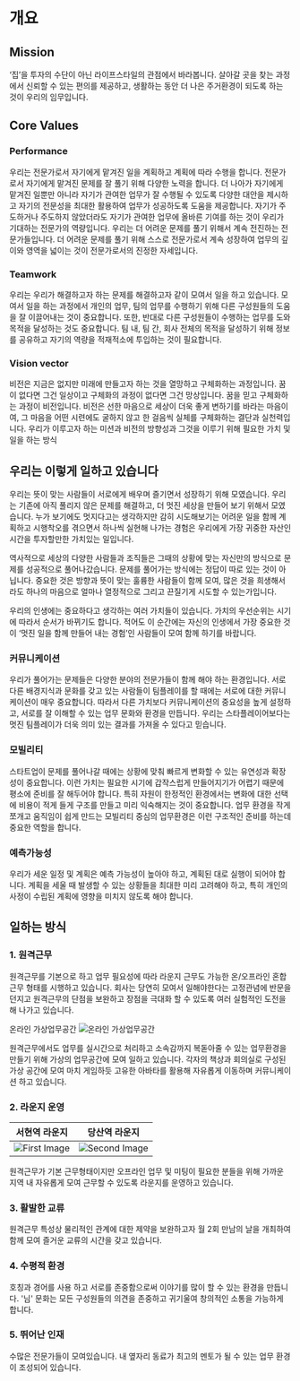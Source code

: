 

# 개요 


## Mission
‘집’을 투자의 수단이 아닌 라이프스타일의 관점에서 바라봅니다. 살아갈 곳을 찾는 과정에서 신뢰할 수 있는 편의를 제공하고, 생활하는 동안 더 나은 주거환경이 되도록 하는 것이 우리의 임무입니다.

## Core Values

### Performance
우리는 전문가로서 자기에게 맡겨진 일을 계획하고 계획에 따라 수행을 합니다. 전문가로서 자기에게 맡겨진 문제를 잘 풀기 위해 다양한 노력을 합니다.
더 나아가 자기에게 맡겨진 일뿐만 아니라 자기가 관여한 업무가 잘 수행될 수 있도록 다양한 대안을 제시하고 자기의 전문성을 최대한 활용하여 업무가 성공하도록 도움을 제공합니다. 자기가 주도하거나 주도하지 않았더라도 자기가 관여한 업무에 올바른 기여를 하는 것이 우리가 기대하는 전문가의 역량입니다.
우리는 더 어려운 문제를 풀기 위해서 계속 전진하는 전문가들입니다. 더 어려운 문제를 풀기 위해 스스로 전문가로서 계속 성장하여 업무의 깊이와 영역을 넓이는 것이 전문가로서의 진정한 자세입니다.

### Teamwork
우리는 우리가 해결하고자 하는 문제를 해결하고자 같이 모여서 일을 하고 있습니다. 모여서 일을 하는 과정에서 개인의 업무, 팀의 업무를 수행하기 위해 다른 구성원들의 도움을 잘 이끌어내는 것이 중요합니다. 또한, 반대로 다른 구성원들이 수행하는 업무를 도와 목적을 달성하는 것도 중요합니다. 팀 내, 팀 간, 회사 전체의 목적을 달성하기 위해 정보를 공유하고 자기의 역량을 적재적소에 투입하는 것이 필요합니다.

### Vision vector
비전은 지금은 없지만 미래에 만들고자 하는 것을 열망하고 구체화하는 과정입니다. 꿈이 없다면 그건 일상이고 구체화의 과정이 없다면 그건 망상입니다. 꿈을 믿고 구체화하는 과정이 비전입니다. 비전은 선한 마음으로 세상이 더욱 좋게 변하기를 바라는 마음이여, 그 마음을 어떤 시련에도 굴하지 않고 한 걸음씩 실체를 구체화하는 결단과 실천력입니다.
우리가 이루고자 하는 미션과 비전의 방향성과 그것을 이루기 위해 필요한 가치 및 일을 하는 방식


<!-- page-break -->


## 우리는 이렇게 일하고 있습니다

우리는 뜻이 맞는 사람들이 서로에게 배우며 즐기면서 성장하기 위해 모였습니다.
우리는 기존에 아직 풀리지 않은 문제를 해결하고, 더 멋진 세상을 만들어 보기 위해서 모였습니다. 누가 보기에도 멋지다고는 생각하지만 감히 시도해보기는 어려운 일을 함께 계획하고 시행착오를 겪으면서 하나씩 실현해 나가는 경험은 우리에게 가장 귀중한 자산인 시간을 투자할만한 가치있는 일입니다.

역사적으로 세상의 다양한 사람들과 조직들은 그때의 상황에 맞는 자신만의 방식으로 문제를 성공적으로 풀어나갔습니다. 문제를 풀어가는 방식에는 정답이 따로 있는 것이 아닙니다. 중요한 것은 방향과 뜻이 맞는 훌륭한 사람들이 함께 모여, 많은 것을 희생해서라도 하나의 마음으로 얼마나 열정적으로 그리고 끈질기게 시도할 수 있는가입니다.

우리의 인생에는 중요하다고 생각하는 여러 가치들이 있습니다. 가치의 우선순위는 시기에 따라서 순서가 바뀌기도 합니다. 적어도 이 순간에는 자신의 인생에서 가장 중요한 것이 ‘멋진 일을 함께 만들어 내는 경험’인 사람들이 모여 함께 하기를 바랍니다.

### 커뮤니케이션
우리가 풀어가는 문제들은 다양한 분야의 전문가들이 함께 해야 하는 환경입니다. 서로 다른 배경지식과 문화를 갖고 있는 사람들이 팀플레이를 할 때에는 서로에 대한 커뮤니케이션이 매우 중요합니다. 따라서 다른 가치보다 커뮤니케이션의 중요성을 높게 설정하고, 서로를 잘 이해할 수 있는 업무 문화와 환경을 만듭니다. 우리는 스타플레이어보다는 멋진 팀플레이가 더욱 의미 있는 결과를 가져올 수 있다고 믿습니다.

### 모빌리티
스타트업이 문제를 풀어나갈 때에는 상황에 맞춰 빠르게 변화할 수 있는 유연성과 확장성이 중요합니다. 이런 가치는 필요한 시기에 갑작스럽게 만들어지기가 어렵기 때문에 평소에 준비를 잘 해두어야 합니다. 특히 자원이 한정적인 환경에서는 변화에 대한 선택에 비용이 적게 들게 구조를 만들고 미리 익숙해지는 것이 중요합니다. 업무 환경을 작게 쪼개고 움직임이 쉽게 만드는 모빌리티 중심의 업무환경은 이런 구조적인 준비를 하는데 중요한 역할을 합니다.
### 예측가능성
우리가 세운 일정 및 계획은 예측 가능성이 높아야 하고, 계획된 대로 실행이 되어야 합니다. 계획을 세울 때 발생할 수 있는 상황들을 최대한 미리 고려해야 하고, 특히 개인의 사정이 수립된 계획에 영향을 미치지 않도록 해야 합니다.

## 일하는 방식
### 1. 원격근무
원격근무를 기본으로 하고 업무 필요성에 따라 라운지 근무도 가능한 온/오프라인 혼합근무 형태를 시행하고 있습니다. 회사는 당연히 모여서 일해야한다는 고정관념에 반문을 던지고 원격근무의 단점을 보완하고 장점을 극대화 할 수 있도록 여러 실험적인 도전을 해 나가고 있습니다. 

온라인 가상업무공간 
![온라인 가상업무공간](https://oopy.lazyrockets.com/api/v2/notion/image?src=https%3A%2F%2Fs3-us-west-2.amazonaws.com%2Fsecure.notion-static.com%2F2c979f92-dc82-41fd-be93-41c77349a8ed%2Fcity_retouch_0609.jpg&blockId=de075330-092b-406c-86df-89836eb4c09a)


원격근무에서도 업무를 실시간으로 처리하고 소속감까지 복돋아줄 수 있는 업무환경을 만들기 위해 가상의 업무공간에 모여 일하고 있습니다. 각자의 책상과 회의실로 구성된 가상 공간에 모여 마치 게임하듯 고유한 아바타를 활용해 자유롭게 이동하며 커뮤니케이션 하고 있습니다.


### 2. 라운지 운영

|서현역 라운지|당산역 라운지|
|:-:|:-:|
|![First Image](https://oopy.lazyrockets.com/api/v2/notion/image?src=https%3A%2F%2Fs3-us-west-2.amazonaws.com%2Fsecure.notion-static.com%2F7e54dec2-0c11-4641-b91c-52ccb285cd4c%2FUntitled.png&blockId=f1442dc6-daa2-45b5-b3b0-2e19f666a487)|![Second Image](https://oopy.lazyrockets.com/api/v2/notion/image?src=https%3A%2F%2Fs3-us-west-2.amazonaws.com%2Fsecure.notion-static.com%2Fbe04eeb2-3af2-45f2-9137-f6ff97cace36%2FUntitled.png&blockId=dbf589e7-24aa-45e2-843f-e5c75ec2bf72)|




원격근무가 기본 근무형태이지만 오프라인 업무 및 미팅이 필요한 분들을 위해 가까운 지역 내 자유롭게 모여 근무할 수 있도록 라운지를 운영하고 있습니다. 
### 3. 활발한 교류

원격근무 특성상 물리적인 관계에 대한 제약을 보완하고자 월 2회 만남의 날을 개최하여 함께 모여 즐거운 교류의 시간을 갖고 있습니다.
### 4. 수평적 환경
호칭과 경어를 사용 하고 서로를 존중함으로써 이야기를 많이 할 수 있는 환경을 만듭니다.  '님' 문화는 모든 구성원들의 의견을 존중하고 귀기울여 창의적인 소통을 가능하게 합니다.
### 5. 뛰어난 인재
수많은 전문가들이 모여있습니다. 내 옆자리 동료가 최고의 멘토가 될 수 있는 업무 환경이 조성되어 있습니다. 